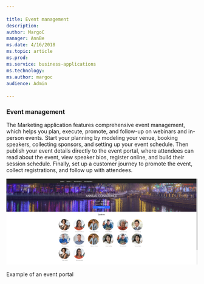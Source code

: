 ```yaml
---

title: Event management
description: 
author: MargoC
manager: AnnBe
ms.date: 4/16/2018
ms.topic: article
ms.prod: 
ms.service: business-applications
ms.technology: 
ms.author: margoc
audience: Admin

---
```

### Event management



The Marketing application features comprehensive event management, which helps
you plan, execute, promote, and follow-up on webinars and in-person events.
Start your planning by modeling your venue, booking speakers, collecting
sponsors, and setting up your event schedule. Then publish your event details
directly to the event portal, where attendees can read about the event, view
speaker bios, register online, and build their session schedule. Finally, set up
a customer journey to promote the event, collect registrations, and follow up
with attendees.

![A screenshot of an example event portal. ](media/event-management-1.png "A screenshot of an example event portal. ")
<!-- Marketing_EventManagement_A.png -->


Example of an event portal

